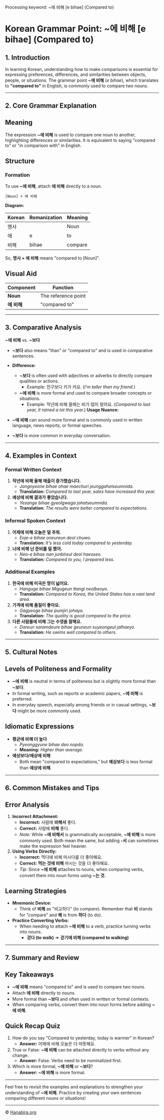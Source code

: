 Processing keyword: ~에 비해 [e bihae] (Compared to)
# Korean Grammar Point: ~에 비해 [e bihae] (Compared to)

## 1. Introduction
In learning Korean, understanding how to make comparisons is essential for expressing preferences, differences, and similarities between objects, people, or situations. The grammar point **~에 비해** (*e bihae*), which translates to **"compared to"** in English, is commonly used to compare two nouns.

---
## 2. Core Grammar Explanation
## Meaning
The expression **~에 비해** is used to compare one noun to another, highlighting differences or similarities. It is equivalent to saying "compared to" or "in comparison with" in English.
## Structure
### Formation
To use **~에 비해**, attach **에 비해** directly to a noun.
```
[Noun] + 에 비해
```
**Diagram:**

| Korean | Romanization | Meaning |
|--------|--------------|---------|
| 명사   |              | Noun    |
| 에     | e            | to      |
| 비해   | bihae        | compare |

So, **명사 + 에 비해** means "compared to [Noun]".

## Visual Aid

| Component    | Function            |
|--------------|---------------------|
| **Noun**     | The reference point |
| **에 비해**   | "compared to"       |

---
## 3. Comparative Analysis
**~에 비해** vs. **~보다**
- **~보다** also means "than" or "compared to" and is used in comparative sentences.
  
- **Difference:**
  - **~보다** is often used with adjectives or adverbs to directly compare qualities or actions.
    - Example: 친구보다 키가 커요. (*I'm taller than my friend.*)
  - **~에 비해** is more formal and used to compare broader concepts or situations.
    - Example: 작년에 비해 올해는 비가 많이 왔어요. (*Compared to last year, it rained a lot this year.*)
**Usage Nuance:**
- **~에 비해** can sound more formal and is commonly used in written language, news reports, or formal speeches.
- **~보다** is more common in everyday conversation.
---
## 4. Examples in Context
### Formal Written Context
1. **작년에 비해 올해 매출이 증가했습니다.**
   - *Jangnyeone bihae ohae maechuri jeunggahetseumnida.*
   - **Translation:** *Compared to last year, sales have increased this year.*
2. **예상에 비해 결과가 좋았습니다.**
   - *Yesange bihae gyeolgwaga johatseumnida.*
   - **Translation:** *The results were better compared to expectations.*
### Informal Spoken Context
1. **어제에 비해 오늘은 덜 추워.**
   - *Eoje-e bihae oneureun deol chuwo.*
   - **Translation:** *It's less cold today compared to yesterday.*
2. **너에 비해 난 준비를 덜 했어.**
   - *Neo-e bihae nan junbireul deol haesseo.*
   - **Translation:** *Compared to you, I prepared less.*
### Additional Examples
1. **한국에 비해 미국은 땅이 넓어요.**
   - *Hanguge bihae Migugeun ttangi neolbeoyo.*
   - **Translation:** *Compared to Korea, the United States has a vast land area.*
2. **가격에 비해 품질이 좋아요.**
   - *Gagyeoge bihae pumjiri johayo.*
   - **Translation:** *The quality is good compared to the price.*
3. **다른 사람들에 비해 그는 수영을 잘해요.**
   - *Dareun saramdeure bihae geuneun suyeongeul jalhaeyo.*
   - **Translation:** *He swims well compared to others.*
---
## 5. Cultural Notes
## Levels of Politeness and Formality
- **~에 비해** is neutral in terms of politeness but is slightly more formal than **~보다**.
- In formal writing, such as reports or academic papers, **~에 비해** is preferred.
- In everyday speech, especially among friends or in casual settings, **~보다** might be more commonly used.
## Idiomatic Expressions
- **평균에 비해 더 높다**
  - *Pyeonggyune bihae deo nopda.*
  - **Meaning:** *Higher than average.*
- **예상보다/예상에 비해**
  - Both mean "compared to expectations," but **예상보다** is less formal than **예상에 비해**.
---
## 6. Common Mistakes and Tips
## Error Analysis
1. **Incorrect Attachment:**
   - **Incorrect:** 사람에 **비해서** 좋다.
   - **Correct:** 사람에 **비해** 좋다.
   - *Note:* While **~에 비해서** is grammatically acceptable, **~에 비해** is more commonly used. Both mean the same, but adding **-서** can sometimes make the expression feel heavier.
2. **Using Verbs Directly:**
   - **Incorrect:** 먹다에 비해 마시다를 더 좋아해요.
   - **Correct:** **먹는 것에 비해** 마시는 것을 더 좋아해요.
   - *Tip:* Since **~에 비해** attaches to nouns, when comparing verbs, convert them into noun forms using **~는 것**.
## Learning Strategies
- **Mnemonic Device:**
  - Think of **비해** as "비교하다" (*to compare*). Remember that **비** stands for "compare" and **해** is from **하다** (to do).
- **Practice Converting Verbs:**
  - When needing to attach **~에 비해** to a verb, practice turning verbs into nouns.
    - **걷다 (to walk)** ⇒ **걷기에 비해 (compared to walking)**
---
## 7. Summary and Review
## Key Takeaways
- **~에 비해** means "compared to" and is used to compare two nouns.
- Attach **에 비해** directly to nouns.
- More formal than **~보다** and often used in written or formal contexts.
- When comparing verbs, convert them into noun forms before adding **~에 비해**.
## Quick Recap Quiz
1. How do you say "Compared to yesterday, today is warmer" in Korean?
   - **Answer:** 어제에 비해 오늘은 더 따뜻해요.
2. True or False: **~에 비해** can be attached directly to verbs without any change.
   - **Answer:** False. Verbs need to be nominalized first.
3. Which is more formal, **~에 비해** or **~보다**?
   - **Answer:** **~에 비해** is more formal.
---
Feel free to revisit the examples and explanations to strengthen your understanding of **~에 비해**. Practice by creating your own sentences comparing different nouns or situations!

---
© [Hanabira.org](https://hanabira.org)
